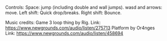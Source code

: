 Controls:
Space: jump (including double and wall jumps).
wasd and arrows: move.
Left shift: Quick drop/breaks.
Right shift: Bounce.

Music credits:
 Game 3 loop thing by Rig.
 Link: https://www.newgrounds.com/audio/listen/275713
 Platform by Or4nges
 Link: https://www.newgrounds.com/audio/listen/458694
